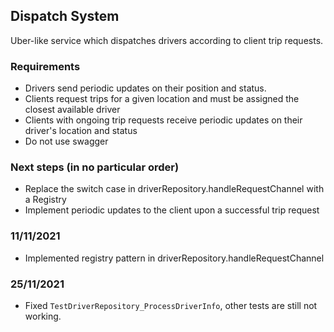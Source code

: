 ## Dispatch System

Uber-like service which dispatches drivers according to client trip requests.

### Requirements

- Drivers send periodic updates on their position and status.
- Clients request trips for a given location and must be assigned the closest available driver
- Clients with ongoing trip requests receive periodic updates on their driver's location and status
- Do not use swagger

### Next steps (in no particular order)

- Replace the switch case in driverRepository.handleRequestChannel with a Registry
- Implement periodic updates to the client upon a successful trip request

### 11/11/2021

- Implemented registry pattern in driverRepository.handleRequestChannel

### 25/11/2021

- Fixed `TestDriverRepository_ProcessDriverInfo`, other tests are still not working.